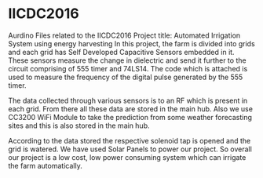 # IICDC2016
Aurdino Files related to the IICDC2016
Project title: Automated Irrigation System using energy harvesting
In this project, the farm is divided into grids and each grid has Self Developed Capacitive Sensors embedded in it. These sensors measure the change in dielectric and send it further to the circuit comprising of 555 timer and 74LS14. The code which is attached is used to measure the frequency of the digital pulse generated by the 555 timer.

The data collected through various sensors is to an RF which is present in each grid. From there all these data are stored in the main hub. Also we use CC3200 WiFi Module to take the prediction from some weather forecasting sites and this is also stored in the main hub.

According to the data stored the respective solenoid tap is opened and the grid is watered. We have used Solar Panels to power our project. So overall our project is a low cost, low power consuming system which can irrigate the farm automatically.

